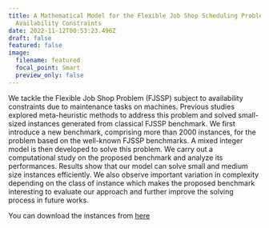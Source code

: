 ```yaml
---
title: A Mathematical Model for the Flexible Job Shop Scheduling Problem With
  Availability Constraints
date: 2022-11-12T00:53:23.496Z
draft: false
featured: false
image:
  filename: featured
  focal_point: Smart
  preview_only: false
---
```

We tackle the Flexible Job Shop Problem (FJSSP) subject to availability constraints due to maintenance tasks on machines. 
Previous studies explored meta-heuristic methods to address this problem and solved small-sized instances generated from classical FJSSP benchmark. 
We first introduce a new benchmark, comprising more than 2000 instances, for the problem based on the well-known FJSSP benchmarks. 
A mixed integer model is then developed to solve this problem. 
We carry out a computational study on the proposed benchmark and analyze its performances. 
Results show that our model can solve small and medium size instances efficiently. 
We also observe important variation in complexity depending on the class of instance which makes the proposed benchmark interesting to evaluate our approach and further improve the solving process in future works.



You can download the instances from [here](https://drive.google.com/file/d/1cm-jl6LaGhl2Zkb4Qfa70SG0RLHgVzN_/view?usp=sharing)